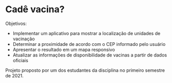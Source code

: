 # Cadê vacina? 

Objetivos:
- Implementar um aplicativo para mostrar a localização de unidades de vacinação
- Determinar a proximidade de acordo com o CEP informado pelo usuário
- Apresentar o resultado em um mapa responsivo
- Atualizar as informações de disponibilidade de vacinas a partir de dados oficiais

Projeto proposto por um dos estudantes da disciplina no primeiro semestre de 2021. 
